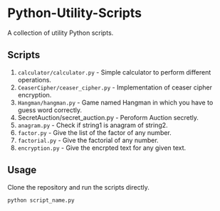 # Python-Utility-Scripts

A collection of utility Python scripts.

## Scripts

1. `calculator/calculator.py` - Simple calculator to perform different operations.
2. `CeaserCipher/ceaser_cipher.py` - Implementation of ceaser cipher encryption.
3. `Hangman/hangman.py` - Game named Hangman in which you have to guess word correctly.
4. SecretAuction/secret_auction.py - Peroform Auction secretly.
5. `anagram.py` - Check if string1 is anagram of string2.
6. `factor.py` - Give the list of the factor of any number.
7. `factorial.py` - Give the factorial of any number.
8. `encryption.py` - Give the encrpted text for any given text.


## Usage

Clone the repository and run the scripts directly.

```bash
python script_name.py
```
